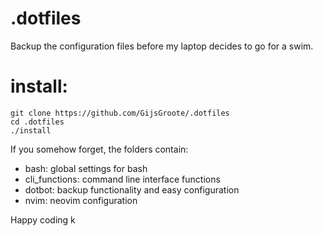 # .dotfiles
Backup the configuration files before my laptop decides to go for a swim.

# install:
```
git clone https://github.com/GijsGroote/.dotfiles
cd .dotfiles
./install
```

If you somehow forget, the folders contain:
- bash: global settings for bash
- cli_functions: command line interface functions 
- dotbot: backup functionality and easy configuration
- nvim: neovim configuration

Happy coding k
